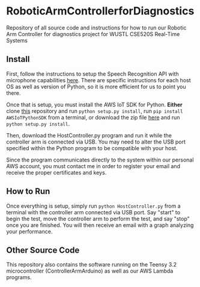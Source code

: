 # RoboticArmControllerforDiagnostics
Repository of all source code and instructions for how to run our Robotic Arm Controller for diagnostics project for WUSTL CSE520S Real-Time Systems

## Install

First, follow the instructions to setup the Speech Recognition API with microphone capabilities [here](https://github.com/Uberi/speech_recognition). There are specific instructions for each host OS as well as version of Python, so it is more efficient for us to point you there.

Once that is setup, you must install the AWS IoT SDK for Python. **Either** clone [this](https://github.com/aws/aws-iot-device-sdk-python) repository and run `python setup.py install`, run `pip install AWSIoTPythonSDK` from a terminal, or download the zip file [here](https://s3.amazonaws.com/aws-iot-device-sdk-python/aws-iot-device-sdk-python-latest.zip) and run `python setup.py install`.

Then, download the HostController.py program and run it while the controller arm is connected via USB. You may need to alter the USB port specified within the Python program to be compatible with your host.

Since the program communicates directly to the system within our personal AWS account, you must contact me in order to register your email and receive the proper certificates and keys.

## How to Run

Once everything is setup, simply run `python HostController.py` from a terminal with the controller arm connected via USB port. Say "start" to begin the test, move the controller arm to perform the test, and say "stop" once you are finished. You will then receive an email with a graph analyzing your performance.

## Other Source Code

This repository also contains the software running on the Teensy 3.2 microcontroller (ControllerArmArduino) as well as our AWS Lambda programs.